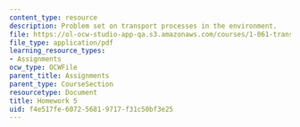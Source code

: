 ```yaml
---
content_type: resource
description: Problem set on transport processes in the environment.
file: https://ol-ocw-studio-app-qa.s3.amazonaws.com/courses/1-061-transport-processes-in-the-environment-fall-2008/f4e517fe607256819717f31c50bf3e25_f02homework5.pdf
file_type: application/pdf
learning_resource_types:
- Assignments
ocw_type: OCWFile
parent_title: Assignments
parent_type: CourseSection
resourcetype: Document
title: Homework 5
uid: f4e517fe-6072-5681-9717-f31c50bf3e25
---
```


